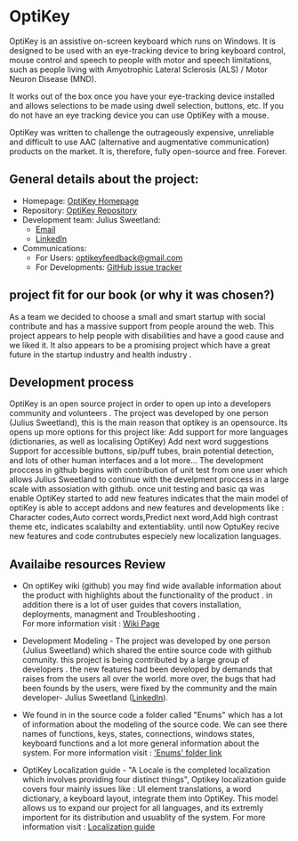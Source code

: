 


# OptiKey

OptiKey is an assistive on-screen keyboard which runs on Windows. It is designed to be used with an eye-tracking device to bring keyboard control, mouse control and speech to people with motor and speech limitations, such as people living with Amyotrophic Lateral Sclerosis (ALS) / Motor Neuron Disease (MND).

It works out of the box once you have your eye-tracking device installed and allows selections to be made using dwell selection, buttons, etc. If you do not have an eye tracking device you can use OptiKey with a mouse.

OptiKey was written to challenge the outrageously expensive, unreliable and difficult to use AAC (alternative and augmentative communication) products on the market. It is, therefore, fully open-source and free. Forever.

## General details about the project: 
* Homepage: [OptiKey Homepage](https://github.com/OptiKey/OptiKey/wiki)
* Repository: [OptiKey Repository](https://github.com/OptiKey/OptiKey)
* Development team: Julius Sweetland: 
  * [Email](mailto:optikeyfeedback@gmail.com)
  * [LinkedIn](https://uk.linkedin.com/in/julius-sweetland-73697756)
* Communications:
  * For Users: [optikeyfeedback@gmail.com](mailto:optikeyfeedback@gmail.com)
  * For Developments: [GitHub issue tracker](https://github.com/JuliusSweetland/OptiKey/issues)

## project fit for our book (or why it was chosen?) 
As a team we decided to choose a small and smart startup with social contribute and has a massive support from people around the web. This project appears to help people with disabilities and have a good cause and we liked it.
It also appears to be a promising project which have a great future in the startup industry and health industry .

## Development process
OptiKey is an open source project in order to open up into a developers community and volunteers . 
The project was developed by one person (Julius Sweetland), this is the main reason that optikey is an opensource.
Its opens up more options for this project like:
Add support for more languages (dictionaries, as well as localising OptiKey)
Add next word suggestions
Support for accessible buttons, sip/puff tubes, brain potential detection, and lots of other human interfaces
and a lot more...
The development proccess in github begins with contribution of unit test from one user which allows Julius Sweetland to continue with the develpment proccess in a large scale with assosiation with github. once unit testing and basic qa was enable OptiKey started to add new features indicates that the main model of optiKey is able to accept addons and new features and developments like : Character codes,Auto correct words,Predict next word,Add high contrast theme etc, indicates scalabilty and extentiablity. 
until now OptuKey recive new features and code contrubutes especiely new localization languages. 

## Availaibe resources  Review
* On optiKey wiki (github) you may find wide available information about the product with highlights about the functionality of the     product . in addition there is a lot of user guides that covers installation, deployments, managment and Troubleshooting .  
  For more information visit : [Wiki Page](https://github.com/OptiKey/OptiKey/wiki)

* Development Modeling - The project was developed by one person (Julius Sweetland) which shared the entire source code with giithub comunity. this project is being contributed by a large group of developers . the new features had been developed by demands that raises from the users all over the world. more over, the bugs that had been founds by the users, were fixed by the community and the main developer- Julius Sweetland ([LinkedIn](https://uk.linkedin.com/in/julius-sweetland-73697756)).

* We found in in the source code a folder called "Enums" which has a lot of information about the modeling of the source code. We can see there names of functions, keys, states, connections, windows states, keyboard functions and a lot more general information about the system.
For more information visit : ['Enums' folder link](https://github.com/OptiKey/OptiKey/tree/master/src/JuliusSweetland.OptiKey/Enums)

* OptiKey Localization  guide - "A Locale is the completed localization which involves providing four distinct things",  Optikey localization guide covers four mainly issues like : UI element translations, a word dictionary, a keyboard layout, integrate them into OptiKey. 
This model allows us to expand our project for all languages, and its extremly importent for its distribution and usuablity of the system.
For more information visit : [Localization guide](https://github.com/OptiKey/OptiKey/blob/master/docs/Localize.md)
   
  


